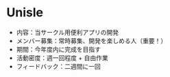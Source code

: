 # Unisle
* 内容：当サークル用便利アプリの開発
* メンバー募集：常時募集、開発を楽しめる人（重要！）
* 期間：今年度内に完成を目指す
* 活動密度：週一回程度 + 自由作業
* フィードバック：二週間に一回
